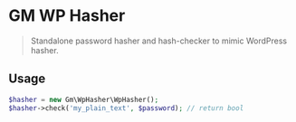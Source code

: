 # GM WP Hasher

> Standalone password hasher and hash-checker to mimic WordPress hasher.

## Usage

```php
$hasher = new Gm\WpHasher\WpHasher();
$hasher->check('my_plain_text', $password); // return bool
```